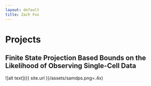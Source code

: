```yaml
---
layout: default
title: Zach Fox 
---
```

# Projects

## Finite State Projection Based Bounds on the Likelihood of Observing Single-Cell Data 

![alt text]({{ site.url }}/assets/samdps.png=.4x)

